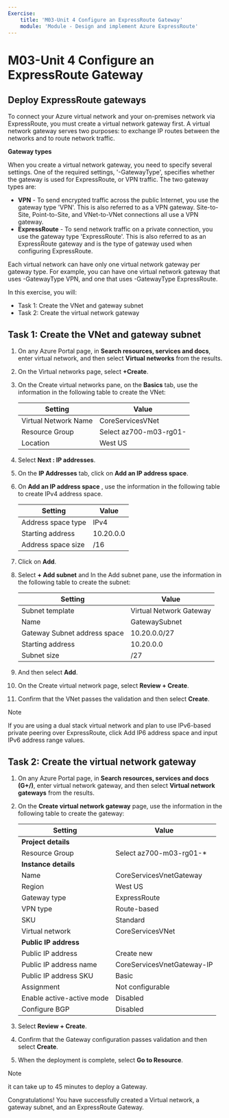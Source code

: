 ```yaml
---
Exercise:
    title: 'M03-Unit 4 Configure an ExpressRoute Gateway'
    module: 'Module - Design and implement Azure ExpressRoute'
---
```

# M03-Unit 4 Configure an ExpressRoute Gateway

## Deploy ExpressRoute gateways

To connect your Azure virtual network and your on-premises network via ExpressRoute, you must create a virtual network gateway first. A virtual network gateway serves two purposes: to exchange IP routes between the networks and to route network traffic. 

**Gateway types**

When you create a virtual network gateway, you need to specify several settings. One of the required settings, '-GatewayType', specifies whether the gateway is used for ExpressRoute, or VPN traffic. The two gateway types are:

- **VPN** - To send encrypted traffic across the public Internet, you use the gateway type 'VPN'. This is also referred to as a VPN gateway. Site-to-Site, Point-to-Site, and VNet-to-VNet connections all use a VPN gateway.
- **ExpressRoute** - To send network traffic on a private connection, you use the gateway type 'ExpressRoute'. This is also referred to as an ExpressRoute gateway and is the type of gateway used when configuring ExpressRoute.

Each virtual network can have only one virtual network gateway per gateway type. For example, you can have one virtual network gateway that uses -GatewayType VPN, and one that uses -GatewayType ExpressRoute.


In this exercise, you will:

+ Task 1: Create the VNet and gateway subnet
+ Task 2: Create the virtual network gateway



## Task 1: Create the VNet and gateway subnet

1. On any Azure Portal page, in **Search resources, services and docs**, enter virtual network, and then select **Virtual networks** from the results.

2. On the Virtual networks page, select **+Create**.

3. On the Create virtual networks pane, on the **Basics** tab, use the information in the following table to create the VNet:

   | **Setting**          | **Value**                                                              |
   | -------------------- | ---------------------------------------------------------------------- |
   | Virtual Network Name | CoreServicesVNet                                                       |
   | Resource Group       | Select az700-m03-rg01-<inject key="DeploymentID" enableCopy="false"/>  |
   | Location             | West US                                                                |

4. Select **Next : IP addresses**.

5. On the **IP Addresses** tab, click on **Add an IP address space**.
 
6. On **Add an IP address space** , use the information in the following table to create IPv4 address space.
 
   | **Setting**                  | **Value**     |
   | ---------------------------- | ------------- |
   | Address space type           | IPv4          |
   | Starting address             | 10.20.0.0     |
   | Address space size           | /16           |
   
7. Click on  **Add**. 

6. Select **+ Add subnet** and In the Add subnet pane, use the information in the following table to create the subnet:

   | **Setting**                  | **Value**               |
   | ---------------------------- | ----------------------- |
   | Subnet template              | Virtual Network Gateway |
   | Name                         | GatewaySubnet           |
   | Gateway Subnet address space | 10.20.0.0/27            |
   | Starting address             | 10.20.0.0               |
   | Subnet size                  | /27                     |
   
   

7. And then select **Add**. 

8. On the Create virtual network page, select **Review + Create**.

9. Confirm that the VNet passes the validation and then select **Create**.

> [!Note]  
>
> If you are using a dual stack virtual network and plan to use IPv6-based private peering over ExpressRoute, click Add IP6 address space and input IPv6 address range values.

## Task 2: Create the virtual network gateway

1. On any Azure Portal page, in **Search resources, services and docs (G+/)**, enter virtual network gateway, and then select **Virtual network gateways** from the results.

2. On the **Create virtual network gateway** page, use the information in the following table to create the gateway:

   | **Setting**               | **Value**                                                               |
   | ------------------------- | ----------------------------------------------------------------------- |
   | **Project details**       |                                                                         |
   | Resource Group            | Select az700-m03-rg01-<inject key="DeploymentID" enableCopy="false"/>*  |
   | **Instance details**      |                                                                         |
   | Name                      | CoreServicesVnetGateway                                                 |
   | Region                    | West US                                                                 |
   | Gateway type              | ExpressRoute                                                            |
   | VPN type                  | Route-based                                                             |
   | SKU                       | Standard                                                                |
   | Virtual network           | CoreServicesVNet                                                        |
   | **Public IP address**     |                                                                         |
   | Public IP address         | Create new                                                              |
   | Public IP address name    | CoreServicesVnetGateway-IP                                              |
   | Public IP address SKU     | Basic                                                                   |
   | Assignment                | Not configurable                                                        |
   | Enable active-active mode | Disabled                                                                |
   | Configure BGP             | Disabled                                                                |

3. Select **Review + Create**.

4. Confirm that the Gateway configuration passes validation and then select **Create**.

5. When the deployment is complete, select **Go to Resource**.

> [!Note] 
>
> it can take up to 45 minutes to deploy a Gateway.

Congratulations! You have successfully created a Virtual network, a gateway subnet, and an ExpressRoute Gateway.


